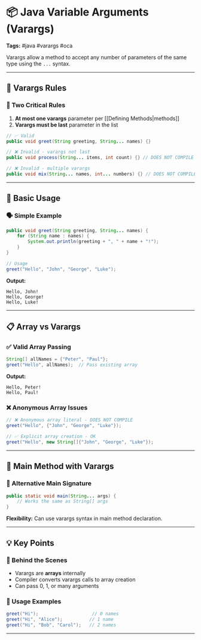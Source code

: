 # 📦 Java Variable Arguments (Varargs)

**Tags:** #java #varargs #oca

Varargs allow a method to accept any number of parameters of the same type using the `...` syntax.

---

## 🔹 Varargs Rules

### 📝 Two Critical Rules

1. **At most one varargs** parameter per [[Defining Methods|methods]]
2. **Varargs must be last** parameter in the list

```java
// ✅ Valid
public void greet(String greeting, String... names) {}

// ❌ Invalid - varargs not last
public void process(String... items, int count) {} // DOES NOT COMPILE

// ❌ Invalid - multiple varargs  
public void mix(String... names, int... numbers) {} // DOES NOT COMPILE
```

---

## 🎯 Basic Usage

### 🗣️ Simple Example

```java
public void greet(String greeting, String... names) {
    for (String name : names) {
        System.out.println(greeting + ", " + name + "!");
    }
}

// Usage
greet("Hello", "John", "George", "Luke");
```

**Output:**

```
Hello, John!
Hello, George!
Hello, Luke!
```

---

## 📋 Array vs Varargs

### ✅ Valid Array Passing

```java
String[] allNames = {"Peter", "Paul"};
greet("Hello", allNames);  // Pass existing array
```

**Output:**

```
Hello, Peter!
Hello, Paul!
```

### ❌ Anonymous Array Issues

```java
// ❌ Anonymous array literal - DOES NOT COMPILE
greet("Hello", {"John", "George", "Luke"});

// ✅ Explicit array creation - OK
greet("Hello", new String[]{"John", "George", "Luke"});
```

---

## 🚀 Main Method with Varargs

### 📱 Alternative Main Signature

```java
public static void main(String... args) {
    // Works the same as String[] args
}
```

**Flexibility:** Can use varargs syntax in main method declaration.

---

## 💡 Key Points

### 🔄 Behind the Scenes

- Varargs are **arrays** internally
- Compiler converts varargs calls to array creation
- Can pass 0, 1, or many arguments

### 🎨 Usage Examples

```java
greet("Hi");                    // 0 names
greet("Hi", "Alice");          // 1 name  
greet("Hi", "Bob", "Carol");   // 2 names
```

---